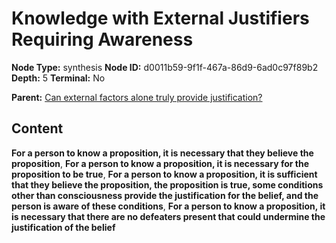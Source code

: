 # Knowledge with External Justifiers Requiring Awareness

**Node Type:** synthesis
**Node ID:** d0011b59-9f1f-467a-86d9-6ad0c97f89b2
**Depth:** 5
**Terminal:** No

**Parent:** [Can external factors alone truly provide justification?](can-external-factors-alone-truly-provide-justification-antithesis-c7f83ffe-ddc4-430f-9208-b6390be6df15.md)

## Content

**For a person to know a proposition, it is necessary that they believe the proposition**, **For a person to know a proposition, it is necessary for the proposition to be true**, **For a person to know a proposition, it is sufficient that they believe the proposition, the proposition is true, some conditions other than consciousness provide the justification for the belief, and the person is aware of these conditions**, **For a person to know a proposition, it is necessary that there are no defeaters present that could undermine the justification of the belief**
